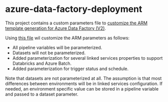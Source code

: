 # azure-data-factory-deployment

This project contains a custom parameters file to [customize the ARM template generation for Azure Data Factory (V2)](https://docs.microsoft.com/en-us/azure/data-factory/continuous-integration-deployment#use-custom-parameters-with-the-resource-manager-template).

Using [this file](CustomParameters/arm-template-parameters-definition.json) wil customize the ARM parameters as follows:
* All pipeline variables will be parameterized.
* Datasets will not be parameterized.
* Added parameterization for several linked services properties to support Databricks and Azure Batch.
* Added parameterization for trigger status and schedule.

Note that datasets are not parameterized at all. The assumption is that most differences between environments will be in linked services configuration.
If needed, an environment specific value can be stored in a pipeline variable and passed to a dataset parameter.